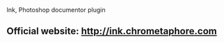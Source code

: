 Ink, Photoshop documentor plugin

Official website: http://ink.chrometaphore.com
-------------------------------------------------

